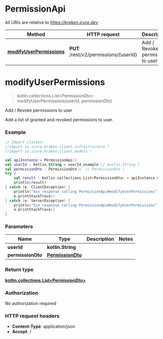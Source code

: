 # PermissionApi

All URIs are relative to *https://kraken.icure.dev*

Method | HTTP request | Description
------------- | ------------- | -------------
[**modifyUserPermissions**](PermissionApi.md#modifyUserPermissions) | **PUT** /rest/v2/permissions/{userId} | Add / Revoke permissions to user


<a name="modifyUserPermissions"></a>
# **modifyUserPermissions**
> kotlin.collections.List&lt;PermissionDto&gt; modifyUserPermissions(userId, permissionDto)

Add / Revoke permissions to user

Add a list of granted and revoked permissions to user.

### Example
```kotlin
// Import classes:
//import io.icure.kraken.client.infrastructure.*
//import io.icure.kraken.client.models.*

val apiInstance = PermissionApi()
val userId : kotlin.String = userId_example // kotlin.String | 
val permissionDto : PermissionDto =  // PermissionDto | 
try {
    val result : kotlin.collections.List<PermissionDto> = apiInstance.modifyUserPermissions(userId, permissionDto)
    println(result)
} catch (e: ClientException) {
    println("4xx response calling PermissionApi#modifyUserPermissions")
    e.printStackTrace()
} catch (e: ServerException) {
    println("5xx response calling PermissionApi#modifyUserPermissions")
    e.printStackTrace()
}
```

### Parameters

Name | Type | Description  | Notes
------------- | ------------- | ------------- | -------------
 **userId** | **kotlin.String**|  |
 **permissionDto** | [**PermissionDto**](PermissionDto.md)|  |

### Return type

[**kotlin.collections.List&lt;PermissionDto&gt;**](PermissionDto.md)

### Authorization

No authorization required

### HTTP request headers

 - **Content-Type**: application/json
 - **Accept**: */*

